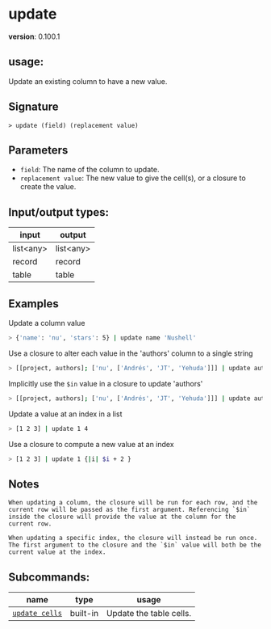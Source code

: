 # update

**version**: 0.100.1

## **usage**:

Update an existing column to have a new value.

## Signature

`> update (field) (replacement value)`

## Parameters

- `field`: The name of the column to update.
- `replacement value`: The new value to give the cell(s), or a closure to create the value.

## Input/output types:

| input       | output      |
| ----------- | ----------- |
| list\<any\> | list\<any\> |
| record      | record      |
| table       | table       |

## Examples

Update a column value

```bash
> {'name': 'nu', 'stars': 5} | update name 'Nushell'
```

Use a closure to alter each value in the 'authors' column to a single string

```bash
> [[project, authors]; ['nu', ['Andrés', 'JT', 'Yehuda']]] | update authors {|row| $row.authors | str join ',' }
```

Implicitly use the `$in` value in a closure to update 'authors'

```bash
> [[project, authors]; ['nu', ['Andrés', 'JT', 'Yehuda']]] | update authors { str join ',' }
```

Update a value at an index in a list

```bash
> [1 2 3] | update 1 4
```

Use a closure to compute a new value at an index

```bash
> [1 2 3] | update 1 {|i| $i + 2 }
```

## Notes

```text
When updating a column, the closure will be run for each row, and the current row will be passed as the first argument. Referencing `$in` inside the closure will provide the value at the column for the current row.

When updating a specific index, the closure will instead be run once. The first argument to the closure and the `$in` value will both be the current value at the index.
```

## Subcommands:

| name                                             | type     | usage                   |
| ------------------------------------------------ | -------- | ----------------------- |
| [`update cells`](/commands/docs/update_cells.md) | built-in | Update the table cells. |
